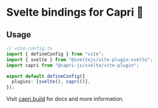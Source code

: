 # Svelte bindings for Capri 🍋

## Usage

```ts
// vite.config.ts
import { defineConfig } from "vite";
import { svelte } from "@sveltejs/vite-plugin-svelte";
import capri from "@capri-js/svelte/vite-plugin";

export default defineConfig({
  plugins: [svelte(), capri()],
});
```

Visit [capri.build](https://capri.build) for docs and more information.
